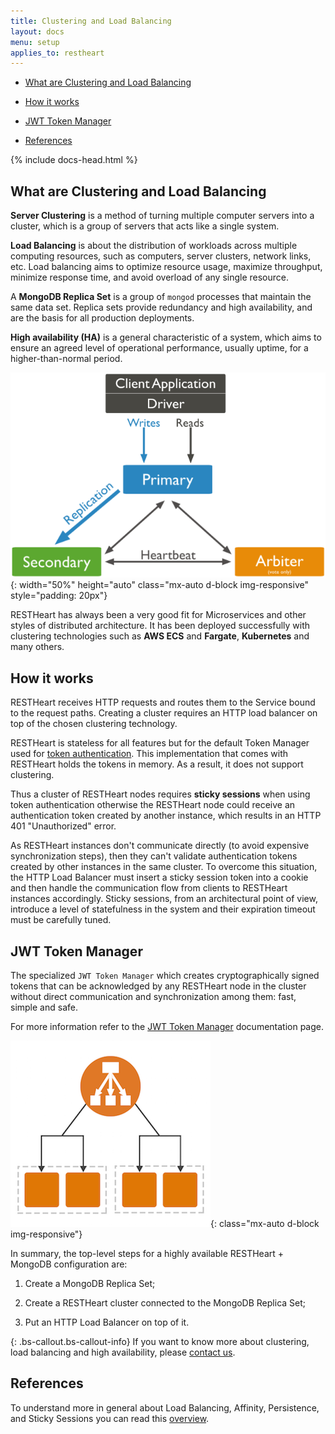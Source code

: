 ```yaml
---
title: Clustering and Load Balancing
layout: docs
menu: setup
applies_to: restheart
---
```


<div markdown="1" class="d-none d-xl-block col-xl-2 order-last bd-toc">

* [What are Clustering and Load Balancing](#what-are-clustering-and-load-balancing)

* [How it works](#how-it-works)

* [JWT Token Manager](#jwt-token-manager)

* [References](#references)

</div>

<div markdown="1" class="col-12 col-md-9 col-xl-8 py-md-3 bd-content pt-0">
{% include docs-head.html %}

## What are Clustering and Load Balancing

**Server Clustering** is a method of turning multiple computer servers into a cluster, which is a group of servers that acts like a single system.

**Load Balancing** is about the distribution of workloads across multiple computing resources, such as computers, server clusters, network links, etc. Load balancing aims to optimize resource usage, maximize throughput, minimize response time, and avoid overload of any single resource.

A **MongoDB Replica Set** is a group of `mongod` processes that maintain the same data set. Replica sets provide redundancy and high availability, and are the basis for all production deployments.

**High availability (HA)** is a general characteristic of a system, which aims to ensure an agreed level of operational performance, usually uptime, for a higher-than-normal period.

![MongDB Replica Set](/images/mongodb_replicaset.png){: width="50%" height="auto" class="mx-auto d-block img-responsive" style="padding: 20px"}

RESTHeart has always been a very good fit for Microservices and other styles of distributed architecture. It has been deployed successfully with clustering technologies such as **AWS ECS** and **Fargate**, **Kubernetes** and many others.

## How it works

RESTHeart receives HTTP requests and routes them to the Service bound to the request paths. Creating a cluster requires an HTTP load balancer on top of the chosen clustering technology.

RESTHeart is stateless for all features but for the default Token Manager used for [token authentication](https://restheart.org/docs/security/authentication#token-managers). This implementation that comes with RESTHeart holds the tokens in memory. As a result, it does not support clustering.

Thus a cluster of RESTHeart nodes requires **sticky sessions** when using token authentication otherwise the RESTHeart node could receive an authentication token created by another instance, which results in an HTTP 401 "Unauthorized" error.

As RESTHeart instances don't communicate directly (to avoid expensive synchronization steps), then they can't validate authentication tokens created by other instances in the same cluster. To overcome this situation, the HTTP Load Balancer must insert a sticky session token into a cookie and then handle the communication flow from clients to RESTHeart instances accordingly. Sticky sessions, from an architectural point of view, introduce a level of statefulness in the system and their expiration timeout must be carefully tuned.

## JWT Token Manager

The specialized `JWT Token Manager` which creates cryptographically signed tokens that can be acknowledged by any RESTHeart node in the cluster without direct communication and synchronization among them: fast, simple and safe.

For more information refer to the [JWT Token Manager](https://restheart.org/docs/security/authentication#jwt-token-manager) documentation page.

![ALB](/images/alb.png){: class="mx-auto d-block img-responsive"}

In summary, the top-level steps for a highly available RESTHeart \+ MongoDB configuration are:

1. Create a MongoDB Replica Set;

2. Create a RESTHeart cluster connected to the MongoDB Replica Set;

3. Put an HTTP Load Balancer on top of it.

{: .bs-callout.bs-callout-info}
If you want to know more about clustering, load balancing and high availability, please [contact us](https://restheart.com/#contact).

## References

To understand more in general about Load Balancing, Affinity, Persistence, and Sticky Sessions you can read this [overview](https://www.haproxy.com/fr/blog/load-balancing-affinity-persistence-sticky-sessions-what-you-need-to-know/).

</div>
